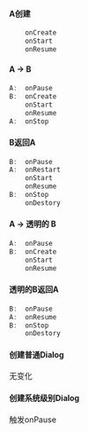 #### A创建
```java
    onCreate
    onStart
    onResume
```
#### A -> B
```java
A:  onPause
B:  onCreate
    onStart
    onResume
A:  onStop
```
#### B返回A
```java
B:  onPause
A:  onRestart
    onStart
    onResume
B:  onStop
    onDestory
```
#### A -> 透明的 B
```java
A:  onPause
B:  onCreate
    onStart
    onResume
```
#### 透明的B返回A
```java
B:  onPause
A:  onResume
B:  onStop
    onDestory
```
#### 创建普通Dialog
无变化
#### 创建系统级别Dialog
触发onPause

